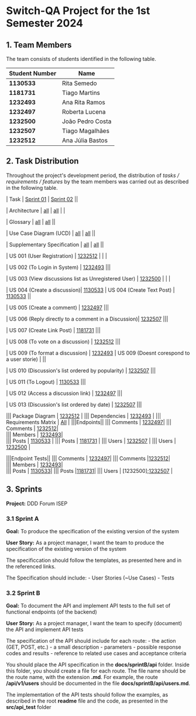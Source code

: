 # Switch-QA Project for the 1st Semester 2024

## 1. Team Members

The team consists of students identified in the following table.

| Student Number | Name              |
| -------------- | ----------------- |
| **1130533**    | Rita Semedo       |
| **1181731**    | Tiago Martins     |
| **1232493**    | Ana Rita Ramos    |
| **1232497**    | Roberta Lucena    |
| **1232500**    | João Pedro Costa  |
| **1232507**    | Tiago Magalhães   |
| **1232512**    | Ana Júlia Bastos  |


## 2. Task Distribution

Throughout the project's development period, the distribution of _tasks / requirements / features_ by the team members
was carried out as described in the following table.


| Task                        | [Sprint 01](sprint01/readme.md) |                                             [Sprint 02](sprint02/readme.md) ||                                                       

| Architecture                | [all](sprint01/global-artifacts/00.architecture/architecture.md)              |  [all](sprint02/global-artifacts/00.architecture/architecture.md)               | |

| Glossary                    | [all](sprint01/global-artifacts/01.requirements-engineering/glossary.md)                    |  [all](sprint02/global-artifacts/01.requirements-engineering/glossary.md)    ||

| Use Case Diagram (UCD)      | [all](sprint01/global-artifacts/01.requirements-engineering/use-case-diagram.md)             | [all](sprint02/global-artifacts/01.requirements-engineering/use-case-diagram.md)            ||

| Supplementary Specification | [all](sprint01/global-artifacts/01.requirements-engineering/supplementary-specification.md)  | [all](sprint02/global-artifacts/01.requirements-engineering/supplementary-specification.md) ||

| US 001 (User Registration)  | [1232512](sprint01/us001/readme.md)                                                        | | |

| US 002 (To Login in System) | [1232493](sprint01/us002/readme.md)                                                        |||

| US 003 (View discussions list as Unregistered User)   | [1232500](sprint01/us003/readme.md)                              | |  |                  
                                                                      
| US 004 (Create a discussion)| [1130533](sprint01/us004/readme.md)  | US 004 (Create Text Post) | [1130533](sprint02/us004/readme.md)                                     ||

| US 005 (Create a comment) | [1232497](sprint01/us005/readme.md)  |||

| US 006 (Reply directly to a comment in a Discussion)| [1232507](sprint01/us006/readme.)                                  |||

| US 007 (Create Link Post)     | [1181731](sprint01/us007/readme.md)                                                      |||

| US 008 (To vote on a discussion)     | [1232512](sprint01/us008/readme.md)                                               |||

| US 009 (To format a discussion)  | [1232493](sprint01/us009/readme.md)                                                  | US 009 (Doesnt corespond to a user storie)     |  ||

| US 010 (Discussion's list ordered by popularity)     | [1232507](sprint01/us010/readme.md)                               |||

| US 011 (To Logout)     | [1130533](sprint01/us011/readme.md)                                                             |||

| US 012 (Access a discussion link)     | [1232497](sprint01/us012/readme.md)                                              |||

| US 013 (Discussion's list ordered by date)     | [1232507](sprint01/us013/readme.md)   |||



||| Package Diagram | [1232512](sprint01/us013/readme.md) |
||| Dependencies    | [1232493](sprint01/us013/readme.md) |
||| Requirements Matrix    | [All](sprint01/us013/readme.md) |
|||Endpoints||
||| Comments  | [1232497](sprint02/api/comments.md)|
||| Comments  | [1232512](sprint02/api/comments.md)|  
||| Members   | [1232493](sprint02/api/members.md)|  
||| Posts     | [1130533](sprint02/api/posts.md) | 
||| Posts     | [1181731](sprint02/api/posts.md) |
||| Users     | [1232507](sprint02/api/users.md) |
||| Users     | [1232500](sprint02/api/users.md) |

|||Endpoint Tests||
||| Comments  | [1232497](../src/automated-tests/comments/comments-tests.spec.ts)|
||| Comments  |[1232512](../src/automated-tests/comments/comments-tests2.spec.ts)|  
||| Members   | [1232493](../src/automated-tests/members-tests.spec.ts)|  
||| Posts     | [1130533](../src/automated-tests/posts/posts-tests.spec.ts)| 
||| Posts     |[1181731](../src/automated-tests/posts/posts2-tests.spec.ts)|
||| Users     | [1232500];[1232507](../src/automated-tests/users-tests.spec.ts) |

 


  


## 3. Sprints

**Project:** DDD Forum ISEP

### 3.1 Sprint A

**Goal:** To produce the specification of the existing version of the system

**User Story:** As a project manager, I want the team to produce the specification of the existing version of the system

The specificcation should follow the templates, as presented here and in the referenced links.

The Specification should include: - User Stories (~Use Cases) - Tests

### 3.2 Sprint B

**Goal:** To document the API and implement API tests to the full set of functional endpoints (of the backend)

**User Story:** As a project manager, I want the team to specify (document) the API and implement API tests

The specification of the API should include for each route: - the action (GET, POST, etc.) - a small description - parameters - possible response codes and results - reference to related use cases and acceptance criteria

You should place the API specification in the **docs/sprintB/api** folder. Inside this folder, you should create a file for each route. The file name should be the route name, with the extension **.md**. For example, the route **/api/v1/users** should be documented in the file **docs/sprintB/api/users.md**.

The implementation of the API tests should follow the examples, as described in the root **readme** file and the code, as presented in the **src/api_test** folder
